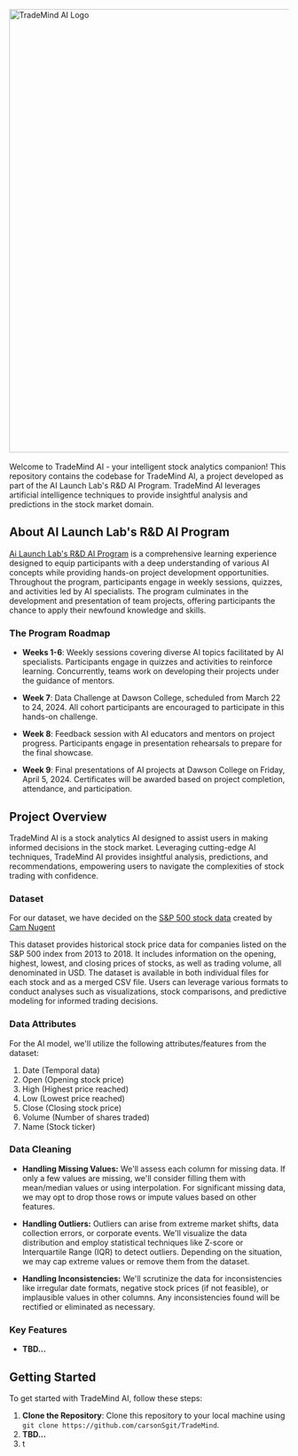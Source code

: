 <img src="https://github.com/carsonSgit/TradeMind/assets/93663166/b2fe34e3-07f1-4f47-872c-a0cf0b1a0c7b" alt="TradeMind AI Logo" width="800" /> 
<br>
<br>
Welcome to TradeMind AI - your intelligent stock analytics companion! This repository contains the codebase for TradeMind AI, a project developed as part of the AI Launch Lab's R&D AI Program. TradeMind AI leverages artificial intelligence techniques to provide insightful analysis and predictions in the stock market domain.

## About AI Launch Lab's R&D AI Program

[Ai Launch Lab's R&D AI Program](https://launchlab.ai/) is a comprehensive learning experience designed to equip participants with a deep understanding of various AI concepts while providing hands-on project development opportunities. Throughout the program, participants engage in weekly sessions, quizzes, and activities led by AI specialists. The program culminates in the development and presentation of team projects, offering participants the chance to apply their newfound knowledge and skills.

### The Program Roadmap

- **Weeks 1-6**: Weekly sessions covering diverse AI topics facilitated by AI specialists. Participants engage in quizzes and activities to reinforce learning. Concurrently, teams work on developing their projects under the guidance of mentors.

- **Week 7**: Data Challenge at Dawson College, scheduled from March 22 to 24, 2024. All cohort participants are encouraged to participate in this hands-on challenge.

- **Week 8**: Feedback session with AI educators and mentors on project progress. Participants engage in presentation rehearsals to prepare for the final showcase.

- **Week 9**: Final presentations of AI projects at Dawson College on Friday, April 5, 2024. Certificates will be awarded based on project completion, attendance, and participation.

## Project Overview

TradeMind AI is a stock analytics AI designed to assist users in making informed decisions in the stock market. Leveraging cutting-edge AI techniques, TradeMind AI provides insightful analysis, predictions, and recommendations, empowering users to navigate the complexities of stock trading with confidence.

### Dataset

For our dataset, we have decided on the [S&P 500 stock data](https://www.kaggle.com/datasets/camnugent/sandp500) created by [Cam Nugent](https://www.kaggle.com/camnugent)

This dataset provides historical stock price data for companies listed on the S&P 500 index from 2013 to 2018. It includes information on the opening, highest, lowest, and closing prices of stocks, as well as trading volume, all denominated in USD. The dataset is available in both individual files for each stock and as a merged CSV file. Users can leverage various formats to conduct analyses such as visualizations, stock comparisons, and predictive modeling for informed trading decisions.

### Data Attributes

For the AI model, we'll utilize the following attributes/features from the dataset:

1. Date (Temporal data)
2. Open (Opening stock price)
3. High (Highest price reached)
4. Low (Lowest price reached)
5. Close (Closing stock price)
6. Volume (Number of shares traded)
7. Name (Stock ticker)

### Data Cleaning

- **Handling Missing Values:**
We'll assess each column for missing data. If only a few values are missing, we'll consider filling them with mean/median values or using interpolation. For significant missing data, we may opt to drop those rows or impute values based on other features.

- **Handling Outliers:**
Outliers can arise from extreme market shifts, data collection errors, or corporate events. We'll visualize the data distribution and employ statistical techniques like Z-score or Interquartile Range (IQR) to detect outliers. Depending on the situation, we may cap extreme values or remove them from the dataset.

- **Handling Inconsistencies:**
We'll scrutinize the data for inconsistencies like irregular date formats, negative stock prices (if not feasible), or implausible values in other columns. Any inconsistencies found will be rectified or eliminated as necessary.

### Key Features

- **TBD...**

## Getting Started

To get started with TradeMind AI, follow these steps:

1. **Clone the Repository**: Clone this repository to your local machine using `git clone https://github.com/carsonSgit/TradeMind`.
2. **TBD...**
3. t
